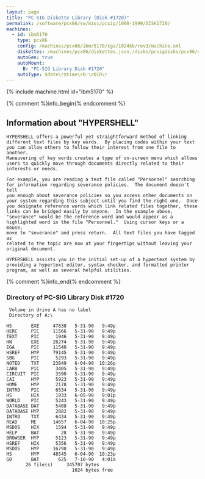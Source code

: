 ```yaml
---
layout: page
title: "PC-SIG Diskette Library (Disk #1720)"
permalink: /software/pcx86/sw/misc/pcsig/1000-1999/DISK1720/
machines:
  - id: ibm5170
    type: pcx86
    config: /machines/pcx86/ibm/5170/cga/1024kb/rev3/machine.xml
    diskettes: /machines/pcx86/diskettes.json,/disks/pcsigdisks/pcx86/diskettes.json
    autoGen: true
    autoMount:
      B: "PC-SIG Library Disk #1720"
    autoType: $date\r$time\rB:\rDIR\r
---
```


{% include machine.html id="ibm5170" %}

{% comment %}info_begin{% endcomment %}

## Information about "HYPERSHELL"

    HYPERSHELL offers a powerful yet straightforward method of linking
    different text files by key words.  By placing codes within your text
    you can allow others to follow their interest from one file to another.
    Maneuvering of key words creates a type of on-screen menu which allows
    users to quickly move through documents directly related to their
    interests or needs.
    
    For example, you are reading a text file called "Personnel" searching
    for information regarding severance policies.  The document doesn't tell
    you enough about severance policies so you access other documents on
    your system regarding this subject until you find the right one.  Once
    you designate reference words which link related files together, these
    links can be bridged easily by anyone.  In the example above,
    "severance" would be the reference word and would appear as a
    highlighted word in the file "Personnel."  Using cursor keys or a mouse,
    move to "severance" and press return.  All text files you have tagged as
    related to the topic are now at your fingertips without leaving your
    original document.
    
    HYPERSHELL assists you in the initial set-up of a hypertext system by
    providing a hypertext editor, syntax checker, and formatted printer
    program, as well as several helpful utilities.
{% comment %}info_end{% endcomment %}


### Directory of PC-SIG Library Disk #1720

     Volume in drive A has no label
     Directory of A:\

    HS       EXE     47838   5-31-90   9:49p
    HERC     PIC     11566   5-31-90   9:49p
    TEXT     PIC      1946   5-31-90   9:49p
    HN       EXE     28274   5-31-90   9:49p
    EGA      PIC     11540   5-31-90   9:49p
    HSREF    HYP     79145   5-31-90   9:49p
    SBG      PIC      5293   5-31-90   9:49p
    NOTED    TXT     23849   6-04-90  10:26p
    CARB     PIC      3405   5-31-90   9:49p
    CIRCUIT  PIC      3590   5-31-90   9:49p
    CAI      HYP      5923   5-31-90   9:49p
    HOME     HYP      2178   5-31-90   9:49p
    INTRO    PIC      6534   5-31-90   9:49p
    HS       HIX      1933   6-05-90   9:01p
    WORLD    PIC      5243   5-31-90   9:49p
    DATABASE DAT      5408   5-31-90   9:49p
    DATABASE HYP      2882   5-31-90   9:49p
    INTRO    TXT      6434   5-31-90   9:49p
    READ     ME      14657   6-04-90  10:25p
    MSDOS    HIX      1594   5-31-90   9:49p
    HELP     BAT        28   5-31-90   9:49p
    BROWSER  HYP      5123   5-31-90   9:49p
    HSREF    HIX      5356   5-31-90   9:49p
    MSDOS    HYP     16798   5-31-90   9:49p
    HS       HYP     48545   6-04-90  10:23p
    GO       BAT       625   7-10-90   4:01a
           26 file(s)     345707 bytes
                            1024 bytes free
